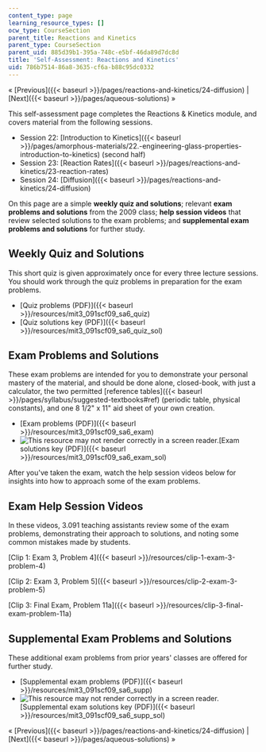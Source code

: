 ```yaml
---
content_type: page
learning_resource_types: []
ocw_type: CourseSection
parent_title: Reactions and Kinetics
parent_type: CourseSection
parent_uid: 885d39b1-395a-748c-e5bf-46da89d7dc8d
title: 'Self-Assessment: Reactions and Kinetics'
uid: 786b7514-86a8-3635-cf6a-b88c95dc0332
---
```


« [Previous]({{< baseurl >}}/pages/reactions-and-kinetics/24-diffusion) | [Next]({{< baseurl >}}/pages/aqueous-solutions) »

This self-assessment page completes the Reactions & Kinetics module, and covers material from the following sessions.

*   Session 22: [Introduction to Kinetics]({{< baseurl >}}/pages/amorphous-materials/22.-engineering-glass-properties-introduction-to-kinetics) (second half)
*   Session 23: [Reaction Rates]({{< baseurl >}}/pages/reactions-and-kinetics/23-reaction-rates)
*   Session 24: [Diffusion]({{< baseurl >}}/pages/reactions-and-kinetics/24-diffusion)

On this page are a simple **weekly quiz and solutions**; relevant **exam problems and solutions** from the 2009 class; **help session videos** that review selected solutions to the exam problems; and **supplemental exam problems and solutions** for further study.

Weekly Quiz and Solutions
-------------------------

This short quiz is given approximately once for every three lecture sessions. You should work through the quiz problems in preparation for the exam problems.

*   [Quiz problems (PDF)]({{< baseurl >}}/resources/mit3_091scf09_sa6_quiz)
*   [Quiz solutions key (PDF)]({{< baseurl >}}/resources/mit3_091scf09_sa6_quiz_sol)

Exam Problems and Solutions
---------------------------

These exam problems are intended for you to demonstrate your personal mastery of the material, and should be done alone, closed-book, with just a calculator, the two permitted [reference tables]({{< baseurl >}}/pages/syllabus/suggested-textbooks#ref) (periodic table, physical constants), and one 8 1/2" x 11" aid sheet of your own creation.

*   [Exam problems (PDF)]({{< baseurl >}}/resources/mit3_091scf09_sa6_exam)
*   ![This resource may not render correctly in a screen reader.](/images/inacessible.gif)[Exam solutions key (PDF)]({{< baseurl >}}/resources/mit3_091scf09_sa6_exam_sol)

After you've taken the exam, watch the help session videos below for insights into how to approach some of the exam problems.

Exam Help Session Videos
------------------------

In these videos, 3.091 teaching assistants review some of the exam problems, demonstrating their approach to solutions, and noting some common mistakes made by students.

[Clip 1: Exam 3, Problem 4]({{< baseurl >}}/resources/clip-1-exam-3-problem-4)

[Clip 2: Exam 3, Problem 5]({{< baseurl >}}/resources/clip-2-exam-3-problem-5)

[Clip 3: Final Exam, Problem 11a]({{< baseurl >}}/resources/clip-3-final-exam-problem-11a)

Supplemental Exam Problems and Solutions
----------------------------------------

These additional exam problems from prior years' classes are offered for further study.

*   [Supplemental exam problems (PDF)]({{< baseurl >}}/resources/mit3_091scf09_sa6_supp)
*   ![This resource may not render correctly in a screen reader.](/images/inacessible.gif)[Supplemental exam solutions key (PDF)]({{< baseurl >}}/resources/mit3_091scf09_sa6_supp_sol)

« [Previous]({{< baseurl >}}/pages/reactions-and-kinetics/24-diffusion) | [Next]({{< baseurl >}}/pages/aqueous-solutions) »